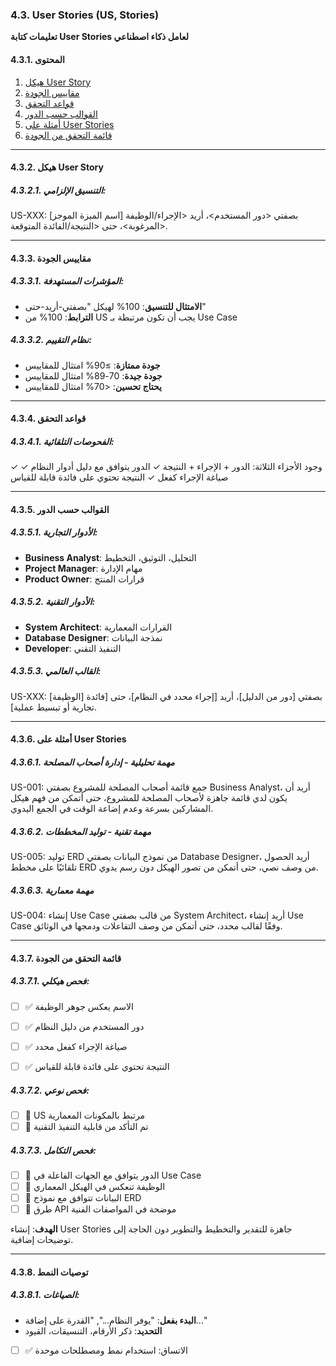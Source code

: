 ### 4.3. User Stories (US, Stories)
**تعليمات كتابة User Stories لعامل ذكاء اصطناعي**

#### 4.3.1. المحتوى
1. [هيكل User Story](#هيكل-user-story)
2. [مقاييس الجودة](#مقاييس-الجودة)
3. [قواعد التحقق](#قواعد-التحقق)
4. [القوالب حسب الدور](#القوالب-حسب-الدور)
5. [أمثلة على User Stories](#أمثلة-على-user-stories)
6. [قائمة التحقق من الجودة](#قائمة-التحقق-من-الجودة)

---

#### 4.3.2. هيكل User Story

##### 4.3.2.1. التنسيق الإلزامي:

US-XXX: [اسم الميزة الموجز]
بصفتي <دور المستخدم>،
أريد <الإجراء/الوظيفة المرغوبة>،
حتى <النتيجة/الفائدة المتوقعة>.



---

#### 4.3.3. مقاييس الجودة

##### 4.3.3.1. المؤشرات المستهدفة:
- **الامتثال للتنسيق**: 100% لهيكل "بصفتي-أريد-حتى"
- **الترابط**: 100% من US يجب أن تكون مرتبطة بـ Use Case

##### 4.3.3.2. نظام التقييم:
- **جودة ممتازة**: ≥90% امتثال للمقاييس
- **جودة جيدة**: 70-89% امتثال للمقاييس
- **يحتاج تحسين**: <70% امتثال للمقاييس

---

#### 4.3.4. قواعد التحقق

##### 4.3.4.1. الفحوصات التلقائية:

✓ وجود الأجزاء الثلاثة: الدور + الإجراء + النتيجة
✓ الدور يتوافق مع دليل أدوار النظام
✓ صياغة الإجراء كفعل
✓ النتيجة تحتوي على فائدة قابلة للقياس


---

#### 4.3.5. القوالب حسب الدور

##### 4.3.5.1. الأدوار التجارية:
- **Business Analyst**: التحليل، التوثيق، التخطيط
- **Project Manager**: مهام الإدارة
- **Product Owner**: قرارات المنتج

##### 4.3.5.2. الأدوار التقنية:
- **System Architect**: القرارات المعمارية
- **Database Designer**: نمذجة البيانات
- **Developer**: التنفيذ التقني

##### 4.3.5.3. القالب العالمي:

US-XXX: [الوظيفة]
بصفتي [دور من الدليل]،
أريد [إجراء محدد في النظام]،
حتى [فائدة تجارية أو تبسيط عملية].



---

#### 4.3.6. أمثلة على User Stories

##### 4.3.6.1. مهمة تحليلية - إدارة أصحاب المصلحة

US-001: جمع قائمة أصحاب المصلحة للمشروع
بصفتي Business Analyst،
أريد أن يكون لدي قائمة جاهزة لأصحاب المصلحة للمشروع،
حتى أتمكن من فهم هيكل المشاركين بسرعة وعدم إضاعة الوقت في الجمع اليدوي.



##### 4.3.6.2. مهمة تقنية - توليد المخططات

US-005: توليد ERD من نموذج البيانات
بصفتي Database Designer،
أريد الحصول تلقائيًا على مخطط ERD من وصف نصي،
حتى أتمكن من تصور الهيكل دون رسم يدوي.



##### 4.3.6.3. مهمة معمارية

US-004: إنشاء Use Case من قالب
بصفتي System Architect،
أريد إنشاء Use Case وفقًا لقالب محدد،
حتى أتمكن من وصف التفاعلات ودمجها في الوثائق.



---

#### 4.3.7. قائمة التحقق من الجودة

##### 4.3.7.1. فحص هيكلي:
- [ ] ✅ الاسم يعكس جوهر الوظيفة
- [ ] ✅ دور المستخدم من دليل النظام
- [ ] ✅ صياغة الإجراء كفعل محدد
- [ ] ✅ النتيجة تحتوي على فائدة قابلة للقياس


##### 4.3.7.2. فحص نوعي:
- [ ] 🎯 US مرتبط بالمكونات المعمارية
- [ ] 🎯 تم التأكد من قابلية التنفيذ التقنية

##### 4.3.7.3. فحص التكامل:
- [ ] 🔗 الدور يتوافق مع الجهات الفاعلة في Use Case
- [ ] 🔗 الوظيفة تنعكس في الهيكل المعماري
- [ ] 🔗 البيانات تتوافق مع نموذج ERD
- [ ] 🔗 طرق API موضحة في المواصفات الفنية

**الهدف**: إنشاء User Stories جاهزة للتقدير والتخطيط والتطوير دون الحاجة إلى توضيحات إضافية.

---

#### 4.3.8. توصيات النمط

##### 4.3.8.1. الصياغات:
- **البدء بفعل**: "يوفر النظام...", "القدرة على إضافة..."
- **التحديد**: ذكر الأرقام، التنسيقات، القيود
- [ ] ✅ الاتساق: استخدام نمط ومصطلحات موحدة

